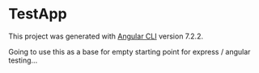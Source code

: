 # TestApp

This project was generated with [Angular CLI](https://github.com/angular/angular-cli) version 7.2.2.

Going to use this as a base for empty starting point for express / angular testing...
